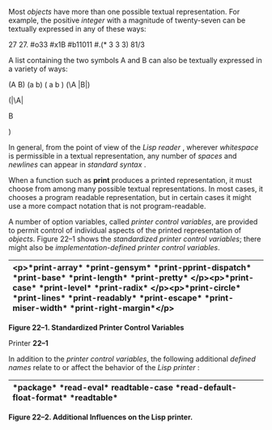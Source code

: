  

Most *objects* have more than one possible textual representation. For example, the positive *integer* with a magnitude of twenty-seven can be textually expressed in any of these ways: 

27 27. #o33 #x1B #b11011 #.(\* 3 3 3) 81/3 

A list containing the two symbols A and B can also be textually expressed in a variety of ways: 

(A B) (a b) ( a b ) (\A |B|) 

(|\A| 

B 

) 

In general, from the point of view of the *Lisp reader* , wherever *whitespace* is permissible in a textual representation, any number of *spaces* and *newlines* can appear in *standard syntax* . 

When a function such as **print** produces a printed representation, it must choose from among many possible textual representations. In most cases, it chooses a program readable representation, but in certain cases it might use a more compact notation that is not program-readable. 

A number of option variables, called *printer control variables*, are provided to permit control of individual aspects of the printed representation of *objects*. Figure 22–1 shows the *standardized printer control variables*; there might also be *implementation-defined printer control variables*. 

|\<p\>**\*print-array\* \*print-gensym\* \*print-pprint-dispatch\* \*print-base\* \*print-length\* \*print-pretty\*** \</p\>\<p\>**\*print-case\* \*print-level\* \*print-radix\*** \</p\>\<p\>**\*print-circle\* \*print-lines\* \*print-readably\* \*print-escape\* \*print-miser-width\* \*print-right-margin\***\</p\>|
| :- |


**Figure 22–1. Standardized Printer Control Variables** 

Printer **22–1**

 

 

In addition to the *printer control variables*, the following additional *defined names* relate to or affect the behavior of the *Lisp printer* : 

|**\*package\* \*read-eval\* readtable-case \*read-default-float-format\* \*readtable\***|
| :- |


**Figure 22–2. Additional Influences on the Lisp printer.** 

